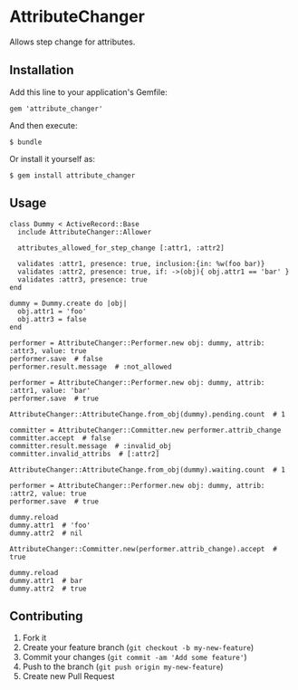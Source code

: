 # AttributeChanger

Allows step change for attributes.

## Installation

Add this line to your application's Gemfile:

    gem 'attribute_changer'

And then execute:

    $ bundle

Or install it yourself as:

    $ gem install attribute_changer

## Usage

    class Dummy < ActiveRecord::Base
      include AttributeChanger::Allower
    
      attributes_allowed_for_step_change [:attr1, :attr2]
    
      validates :attr1, presence: true, inclusion:{in: %w(foo bar)}
      validates :attr2, presence: true, if: ->(obj){ obj.attr1 == 'bar' }
      validates :attr3, presence: true
    end
    
    dummy = Dummy.create do |obj|
      obj.attr1 = 'foo'
      obj.attr3 = false
    end
    
    performer = AttributeChanger::Performer.new obj: dummy, attrib: :attr3, value: true
    performer.save  # false
    performer.result.message  # :not_allowed
    
    performer = AttributeChanger::Performer.new obj: dummy, attrib: :attr1, value: 'bar'
    performer.save  # true
    
    AttributeChanger::AttributeChange.from_obj(dummy).pending.count  # 1
    
    committer = AttributeChanger::Committer.new performer.attrib_change
    committer.accept  # false
    committer.result.message  # :invalid_obj
    committer.invalid_attribs  # [:attr2]
    
    AttributeChanger::AttributeChange.from_obj(dummy).waiting.count  # 1
    
    performer = AttributeChanger::Performer.new obj: dummy, attrib: :attr2, value: true
    performer.save  # true
    
    dummy.reload
    dummy.attr1  # 'foo'
    dummy.attr2  # nil
    
    AttributeChanger::Committer.new(performer.attrib_change).accept  # true
    
    dummy.reload
    dummy.attr1  # bar
    dummy.attr2  # true


## Contributing

1. Fork it
2. Create your feature branch (`git checkout -b my-new-feature`)
3. Commit your changes (`git commit -am 'Add some feature'`)
4. Push to the branch (`git push origin my-new-feature`)
5. Create new Pull Request
